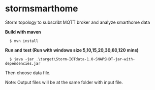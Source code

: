 # stormsmarthome
Storm topology to subscribt MQTT broker and analyze smarthome data

<b>Build with maven</b>

      $ mvn install
  
<b>Run and test (Run with windows size 5,10,15,20,30,60,120 mins)</b>

      $ java -jar .\target\Storm-IOTdata-1.0-SNAPSHOT-jar-with-dependencies.jar
  
Then choose data file.

Note: Output files will be at the same folder with input file.
